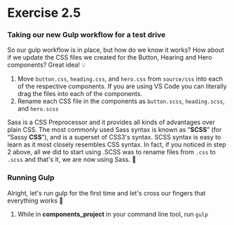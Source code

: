 # Exercise 2.5

### Taking our new Gulp workflow for a test drive

So our gulp workflow is in place, but how do we know it works?  How about if we update the CSS files we created for the Button, Hearing and Hero components?  Great idea! 💡

1. Move `button.css`, `heading.css`, and `hero.css` from `source/css` into each of the respective components.  If you are using VS Code you can literally drag the files into each of the components.
2. Rename each CSS file in the components as `button.scss`, `heading.scss`, and `hero.scss`

Sass is a CSS Preprocessor and it provides all kinds of advantages over plain CSS.  The most commonly used Sass syntax is known as “**SCSS**” \(for “Sassy **CSS**”\), and is a superset of CSS3's syntax.  SCSS syntax is easy to learn as it most closely resembles CSS syntax.  In fact, if you noticed in step 2 above, all we did to start using .SCSS was to rename files from `.css` to `.scss` and that's it, we are now using Sass. 🤯

### Running Gulp

Alright, let's run gulp for the first time and let's cross our fingers that everything works 🤞

1. While in **components\_project** in your command line tool, run `gulp`



